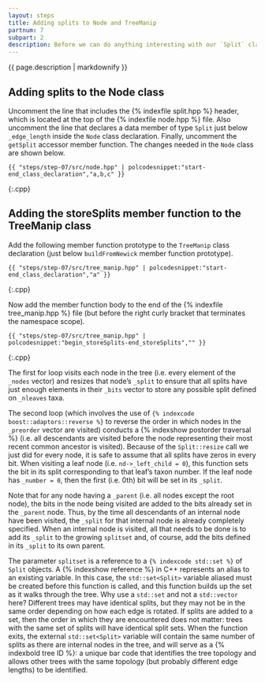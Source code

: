 ```yaml
---
layout: steps
title: Adding splits to Node and TreeManip
partnum: 7
subpart: 2
description: Before we can do anything interesting with our `Split` class, we need to add a `Split` object to the `Node` class and a `storeSplits` member function to the `TreeManip` class.
---
```

{{ page.description | markdownify }}

## Adding splits to the Node class

Uncomment the line that includes the {% indexfile split.hpp %} header, which is located at the top of the {% indexfile node.hpp %} file. Also uncomment the line that declares a data member of type `Split` just below `_edge_length` inside the `Node` class declaration. Finally, uncomment the `getSplit` accessor member function. The changes needed in the `Node` class are shown below.
~~~~~~
{{ "steps/step-07/src/node.hpp" | polcodesnippet:"start-end_class_declaration","a,b,c" }}
~~~~~~
{:.cpp}

## Adding the storeSplits member function to the TreeManip class

Add the following member function prototype to the `TreeManip` class declaration (just below `buildFromNewick` member function prototype).
~~~~~~
{{ "steps/step-07/src/tree_manip.hpp" | polcodesnippet:"start-end_class_declaration","a" }}
~~~~~~
{:.cpp}

Now add the member function body to the end of the {% indexfile tree_manip.hpp %} file (but before the right curly bracket that terminates the namespace scope).
~~~~~~
{{ "steps/step-07/src/tree_manip.hpp" | polcodesnippet:"begin_storeSplits-end_storeSplits","" }}
~~~~~~
{:.cpp}

The first for loop visits each node in the tree (i.e. every element of the `_nodes` vector) and resizes that node’s `_split` to ensure that all splits have just enough elements in their `_bits` vector to store any possible split defined on `_nleaves` taxa.

The second loop (which involves the use of `{% indexcode boost::adaptors::reverse %}` to reverse the order in which nodes in the `_preorder` vector are visited) conducts a {% indexshow postorder traversal %} (i.e. all descendants are visited before the node representing their most recent common ancestor is visited). Because of the `Split::resize` call we just did for every node, it is safe to assume that all splits have zeros in every bit. When visiting a leaf node (i.e. `nd->_left_child = 0`), this function sets the bit in its split corresponding to that leaf’s taxon number. If the leaf node has `_number = 0`, then the first (i.e. 0th) bit will be set in its `_split`.

Note that for any node having a `_parent` (i.e. all nodes except the root node), the bits in the node being visited are added to the bits already set in the `_parent` node. Thus, by the time all descendants of an internal node have been visited, the `_split` for that internal node is already completely specified. When an internal node is visited, all that needs to be done is to add its `_split` to the growing `splitset` and, of course, add the bits defined in its `_split` to its own parent.

The parameter `splitset` is a reference to a `{% indexcode std::set %}` of `Split` objects. A {% indexshow reference %} in C++ represents an alias to an existing variable. In this case, the `std::set<Split>` variable aliased must be created before this function is called, and this function builds up the set as it walks through the tree. Why use a `std::set` and not a `std::vector` here? Different trees may have identical splits, but they may not be in the same order depending on how each edge is rotated. If splits are added to a set, then the order in which they are encountered does not matter: trees with the same set of splits will have identical split sets. When the function exits, the external `std::set<Split>` variable will contain the same number of splits as there are internal nodes in the tree, and will serve as a {% indexbold tree ID %}: a unique bar code that identifies the tree topology and allows other trees with the same topology (but probably different edge lengths) to be identified.


